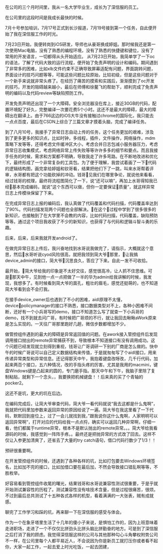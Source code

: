 在公司的三个月时间里，我从一名大学毕业生，成长为了深信服的员工。

在公司里的这段时间是我成长最快的时候。

7月十号参加培训，7月17号正式到长沙报道，7月19号接到第一个任务，自此便开始了我在深信服工作的时光。

7月23日开始，我便转岗到iOS研发，导师也从豪哥换成婷姐。那时候我还是第一次使用Mac电脑，没有了熟悉的编程环境，没有了熟悉的快捷键和键位，没有了常用的开发语言，一切都得从头开始适应。
从7月23日开始，我简单学了一下oc的语法，了解了代码大致的运行流程，便开始了免责声明的设计和编码。期间遇到了非常多的困难，比如xlb文件约束不正确导致屏幕适配有问题，界面跳转问题，界面设计的技巧问题等等，可能这些问题比较原始，比较初级，但是这些问题对于一个新手来说就非常头疼了。在经历了痛苦的摸索和实践后，渐渐摸到了oc开发的技巧，开发的阻碍越来越小，最后在师傅和徐鳌飞的帮助下，顺利完成了免责声明的编码以及代码review等缺陷预防工作。

开发免责声明还出现了一个大障碍。安全浏览器没在库上，接近30GB的代码，配置环境配了好久，完整编译一次要花费5个小时。这还不是最大的障碍，最大的障碍出在翻译上。由于766这边的iOS大牛没有接触过chrome的国际化，我只能去一点点百度，最后在CSDN上综合了三篇文章才摸着头脑，完成了编译任务。

到了八月10号，我接手了异常日志自动上传的任务，这个任务更加的艰难，涉及到了更多更多的知识点，比如时钟，多线程，插件，文件操作，网络操作，mdm策略下发等等，还得考虑文件缓冲区大小，考虑合并日志包减小服务器压力，考虑异常日志收集模式，考虑网络异常上传失败等等许许多多的细节和要点。而且我接手任务的时候，需求和方案都不明确，导致我走了许多弯路。在不断地改进和优化下，最终形成了一个非常复杂的工具包。为了便于理解，我尝试着画了一下代码的逻辑结构图，画完拿给婷姐和钦哥看，结果把他们下了一跳，叫来水哥帮着评审，水哥都有把这个功能砍掉的冲动。钱哥见我们在哪里争论，就说他来看看，经过钱哥的梳理，最终将流程图简化了一下，说“还可以嘛”，再加上水哥得知我已经基本完成编码，就说"这个东西可以做，但你一定要保证质量”，就这样异常日志上传模块保留了下来。

在完成异常日志上报的编码后，我认真做了代码覆盖和代码扫描，代码覆盖率达到了90%。代码扫描发现两个问题也全部解决。在这个过程中学到了很多很多的新知识，也接触到了在大学里不会教的内容，比如代码扫描，代码覆盖，缺陷预防等等。通过这个项目我收获了不少的新知识，也获得了与代码和逻辑斗智斗勇的乐趣。

后来，后来，后来我就开发android了。

在做完异常日志上传后，我兴奋地找到水哥说我做完了，请指示，大概就这个意思，然后水哥听说cyod风险很高，就把我领到简大爷那里，让我搞device_admin的接口，简大爷沉思良久，答应了下来。自此一发不可收拾。

最开始，简大爷给我的印象是不太好交往，感觉很高冷，让人抓不住思维。可是那天中午，见到他一点一点把做了一半的华为admin给我讲解的时候，我发现，我想多了。有时候看到简大爷的面孔，粗壮的眉毛，感觉还挺萌的，也不知道简大爷看到会不会打我。

在接手device_owner后也遇到了不小的困难，aidl原理不太懂，devicepolicymanager的接口不熟悉，接口数据类型对不上，各种小困难不间断，还好有一个小兵哥写的demo，接口不知道怎么写了就查一下小兵哥的demo，找不到就去问广哥，有时候把广哥烦的不行，就让我回去瞅瞅aWork原来是怎么实现的。一天往广哥那里跑好几趟，微信步数都增加不少。

做管控组件遇到的最大的障碍是异常返回值的问题。在awork接入管控组件后发现调用接口抛出的remote异常捕获不到，导致根本不知道接口有没有调用成功。这个问题已经发现就立刻得到重视，钱哥让广哥调研一下别的厂商是怎么做的。快中午的时候广哥说可以自己定义数据结构来传值，于是就匆匆写了个aidl接口，用来传递异常类型和异常信息。还记得那天中午，我抱着键盘改呀改，几千行代码，加起来两百个接口，五六种情况，改的手指头疼的厉害。尤其是我用的macmini，键盘Windows键是凸起来的圆的，专门磨手指。那天中午和下午，我脑子里除了复制粘贴，就剩下一个念头，，我要换把机械键盘！！后来真的买了个青轴的pocker2。

这还不是坑，更大的坑在后边。

在编码完成后，让简大爷审查代码，简大爷一看代码就说“我去这都是什么鬼啊”，我就把代码里加参数来返回异常的原因给说了一遍。简大爷在我这里看了一下代码，默默回到座位上，过了一会儿就找到我，”跟我说你这什么鬼啊，人家明明可以返回异常啊“，打开对应的代码给我一点点捋，确实可以返回几种异常啊，仔细一看，他们都属于runtime异常，根本不是默认抛出的remote异常。。。简大爷给我看源码的时候，我感觉到一阵阵手疼。。最终还是把抛异常的方式改了回去。这样不仅让入参更加清爽了，还省去了大量的try catch语句，借口代码行数少了1/3！！

预研很重要啊。

在开发管控组件的时候，还遇到了各种各样的坑，比如打包要去Windows环境签名，比如加不完的接口，比如加借口要在最后加，不然会导致接口错乱啊等等，不胜枚举。

好容易看到管控组件收尾的曙光，结果钱哥和水哥说兼容性测试很重要，于是乎就开始测试兼容性的历程了。测试兼容性没有啥技术含量，但是过程很痛苦，很烦。不过到最后总共测试了十五种各式各样的机型，看着满满的一大张表，贼有成就感。

聊完了工作学习和踩的坑，再来聊一下在深信服的感受与体会。

作为一个在象牙塔里生活了十几年的傻小子来说，是惧怕工作的，因为上班意味着走进职场，走进了一个不仅仅比拼劲头比拼头脑比拼勤奋的地方。可是到了深信服之后打消了我的顾虑。我觉得深信服这样的公司与其他那种勾心斗角攀权附势公司不一样，在公司里每个人都平易近人，不会说因为你是新员工就打压你或者看不起你，大家一起工作，一起去爱上时光吃饭，一起去团建，





